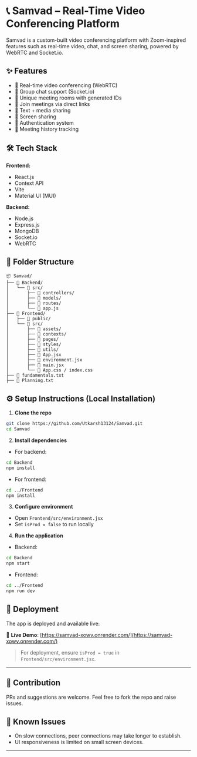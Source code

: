 
# 📞 Samvad – Real-Time Video Conferencing Platform

Samvad is a custom-built video conferencing platform with Zoom-inspired features such as real-time video, chat, and screen sharing, powered by WebRTC and Socket.io.

## ✨ Features

- 🔹 Real-time video conferencing (WebRTC)
- 🔹 Group chat support (Socket.io)
- 🔹 Unique meeting rooms with generated IDs
- 🔹 Join meetings via direct links
- 🔹 Text + media sharing
- 🔹 Screen sharing
- 🔹 Authentication system
- 🔹 Meeting history tracking

## 🛠️ Tech Stack

**Frontend:**
- React.js
- Context API
- Vite
- Material UI (MUI)

**Backend:**
- Node.js
- Express.js
- MongoDB
- Socket.io
- WebRTC

## 📂 Folder Structure

```
📦 Samvad/
├── 📁 Backend/
│   └── 📁 src/
│       ├── 📁 controllers/
│       ├── 📁 models/
│       ├── 📁 routes/
│       └── 📄 app.js
├── 📁 Frontend/
│   ├── 📁 public/
│   └── 📁 src/
│       ├── 📁 assets/
│       ├── 📁 contexts/
│       ├── 📁 pages/
│       ├── 📁 styles/
│       ├── 📁 utils/
│       ├── 📄 App.jsx
│       ├── 📄 environment.jsx
│       ├── 📄 main.jsx
│       └── 📄 App.css / index.css
├── 📄 fundamentals.txt
├── 📄 Planning.txt
```

## ⚙️ Setup Instructions (Local Installation)

1. **Clone the repo**

```bash
git clone https://github.com/Utkarsh13124/Samvad.git
cd Samvad
```

2. **Install dependencies**

* For backend:

```bash
cd Backend
npm install
```

* For frontend:

```bash
cd ../Frontend
npm install
```

3. **Configure environment**

* Open `Frontend/src/environment.jsx`
* Set `isProd = false` to run locally

4. **Run the application**

* Backend:

```bash
cd Backend
npm start
```

* Frontend:

```bash
cd ../Frontend
npm run dev
```

## 🚀 Deployment

The app is deployed and available live:

🔗 **Live Demo**: [https://samvad-xowv.onrender.com/](https://samvad-xowv.onrender.com/)

> For deployment, ensure `isProd = true` in `Frontend/src/environment.jsx`.

---

## 🙌 Contribution

PRs and suggestions are welcome. Feel free to fork the repo and raise issues.

## 🐞 Known Issues

- On slow connections, peer connections may take longer to establish.
- UI responsiveness is limited on small screen devices.

---
